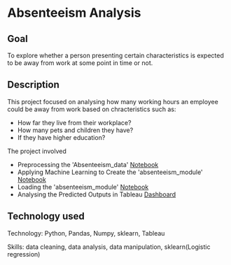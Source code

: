 # Absenteeism Analysis

## Goal

To explore whether a person presenting certain characteristics is expected to be away from work at some point in time or not.


## Description

This project focused on analysing how many working hours an employee could be away from work based on chracteristics such as:
* How far they live from their workplace?
* How many pets and children they have?
* If they have higher education?

The project involved
* Preprocessing the 'Absenteeism_data' [Notebook](https://github.com/MunMunL/Data_Analysis_Portfolio/blob/main/Absenteeism_Analysis/Absenteeism%20Project%20-%20Preprocessing.ipynb)
* Applying Machine Learning to Create the 'absenteeism_module' [Notebook](https://github.com/MunMunL/Data_Analysis_Portfolio/blob/main/Absenteeism_Analysis/Absenteeism%20Exercise%20-%20Logistic%20Regression_with_comments.ipynb)
* Loading the 'absenteeism_module' [Notebook](https://github.com/MunMunL/Data_Analysis_Portfolio/blob/main/Absenteeism_Analysis/Absenteeism%20Exercise.ipynb)
* Analysing the Predicted Outputs in Tableau [Dashboard](https://public.tableau.com/app/profile/mun.mun.loi/viz/AbsenteeismAnalysis_17046464975880/Story1)


## Technology used

Technology: Python, Pandas, Numpy, sklearn, Tableau

Skills: data cleaning, data analysis, data manipulation, sklearn(Logistic regression)
